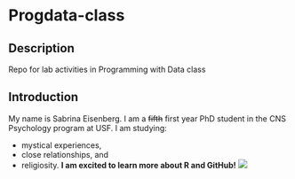# Progdata-class
## Description 
Repo for lab activities in Programming with Data class 
## Introduction 
My name is Sabrina Eisenberg. I am a ~~fifth~~ first year PhD student in the CNS Psychology program at USF. I am studying: 
- mystical experiences,
- close relationships, and 
- religiosity. 
**I am excited to learn more about R and GitHub!** 
![](https://www.icegif.com/wp-content/uploads/icegif-1669.gif)